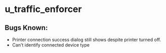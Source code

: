 # u_traffic_enforcer

## Bugs Known:

- Printer connection success dialog still shows despite printer turned off.
- Can't identify connected device type
